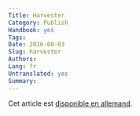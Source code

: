 ```yaml
---
Title: Harvester
Category: Publish
Handbook: yes
Tags:
Date: 2016-08-03
Slug: harvester
Authors:
Lang: fr
Untranslated: yes
Summary:
---
```


Cet article est [disponible en allemand](/de/publish/harvester).
